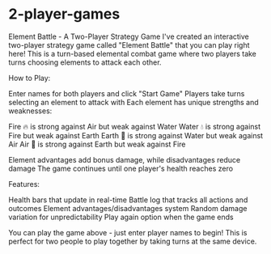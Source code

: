 # 2-player-games
Element Battle - A Two-Player Strategy Game I've created an interactive two-player strategy game called "Element Battle" that you can play right here! This is a turn-based elemental combat game where two players take turns choosing elements to attack each other.

How to Play:

Enter names for both players and click "Start Game"
Players take turns selecting an element to attack with
Each element has unique strengths and weaknesses:

Fire 🔥 is strong against Air but weak against Water
Water 💧 is strong against Fire but weak against Earth
Earth 🌱 is strong against Water but weak against Air
Air 💨 is strong against Earth but weak against Fire


Element advantages add bonus damage, while disadvantages reduce damage
The game continues until one player's health reaches zero

Features:

Health bars that update in real-time
Battle log that tracks all actions and outcomes
Element advantages/disadvantages system
Random damage variation for unpredictability
Play again option when the game ends

You can play the game above - just enter player names to begin! This is perfect for two people to play together by taking turns at the same device.
